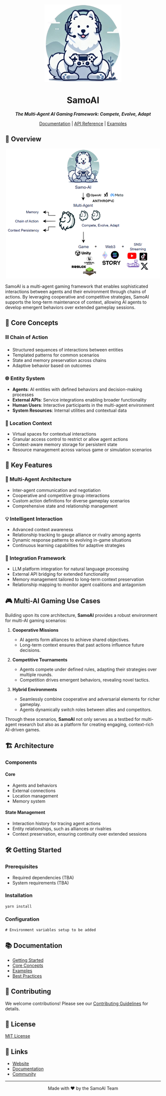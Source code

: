 
<div align="center">

<img src="./docs/static/img/samo_mascot.png" alt="SamoAI Mascot" width="250" />

# SamoAI

<p>
  <em><strong>The Multi-Agent AI Gaming Framework: Compete, Evolve, Adapt</strong></em>
</p>

[Documentation](#) | [API Reference](#) | [Examples](#)

</div>

## 🌟 Overview

<div align="center">

<img src="./docs/static/img/overview.png" alt="SamoAI Overview" width="500" />

</div>

SamoAI is a multi-agent gaming framework that enables sophisticated interactions between agents and their environment through chains of actions. By leveraging cooperative and competitive strategies, SamoAI supports the long-term maintenance of context, allowing AI agents to develop emergent behaviors over extended gameplay sessions.

## 🧠 Core Concepts

### ⛓️ Chain of Action

- Structured sequences of interactions between entities
- Templated patterns for common scenarios
- State and memory preservation across chains
- Adaptive behavior based on outcomes

### 🌐 Entity System

- **Agents**: AI entities with defined behaviors and decision-making processes
- **External APIs**: Service integrations enabling broader functionality
- **Human Users**: Interactive participants in the multi-agent environment
- **System Resources**: Internal utilities and contextual data

### 📍 Location Context

- Virtual spaces for contextual interactions
- Granular access control to restrict or allow agent actions
- Context-aware memory storage for persistent state
- Resource management across various game or simulation scenarios

## 🚀 Key Features

### 🤖 Multi-Agent Architecture

- Inter-agent communication and negotiation
- Cooperative and competitive group interactions
- Custom action definitions for diverse gameplay scenarios
- Comprehensive state and relationship management

### 💡 Intelligent Interaction

- Advanced context awareness
- Relationship tracking to gauge alliance or rivalry among agents
- Dynamic response patterns to evolving in-game situations
- Continuous learning capabilities for adaptive strategies

### 🔗 Integration Framework

- LLM platform integration for natural language processing
- External API bridging for extended functionality
- Memory management tailored to long-term context preservation
- Relationship mapping to monitor agent coalitions and antagonism

## 🎮 Multi-AI Gaming Use Cases

Building upon its core architecture, **SamoAI** provides a robust environment for multi-AI gaming scenarios:

1. **Cooperative Missions**
    - AI agents form alliances to achieve shared objectives.
    - Long-term context ensures that past actions influence future decisions.

2. **Competitive Tournaments**
    - Agents compete under defined rules, adapting their strategies over multiple rounds.
    - Competition drives emergent behaviors, revealing novel tactics.

3. **Hybrid Environments**
    - Seamlessly combine cooperative and adversarial elements for richer gameplay.
    - Agents dynamically switch roles between allies and competitors.

Through these scenarios, **SamoAI** not only serves as a testbed for multi-agent research but also as a platform for creating engaging, context-rich AI-driven games.

## 🏗️ Architecture

### Components

#### Core

- Agents and behaviors
- External connections
- Location management
- Memory system

#### State Management

- Interaction history for tracing agent actions
- Entity relationships, such as alliances or rivalries
- Context preservation, ensuring continuity over extended sessions

## 🛠️ Getting Started

### Prerequisites

- Required dependencies (TBA)
- System requirements (TBA)

### Installation

```bash
yarn install
```

### Configuration

```env
# Environment variables setup to be added
```

## 📚 Documentation

- [Getting Started](#)
- [Core Concepts](#)
- [Examples](#)
- [Best Practices](#)

## 🤝 Contributing

We welcome contributions! Please see our [Contributing Guidelines](#) for details.

## 📜 License

[MIT License](LICENSE)

## 🔗 Links

- [Website](#)
- [Documentation](#)
- [Community](#)

---

<div align="center">
  
Made with ❤️ by the SamoAI Team

</div>
